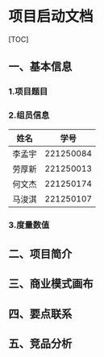 # 项目启动文档

[TOC]

## 一、基本信息

### 1.项目题目



### 2.组员信息

| 姓名   | 学号      |
| ------ | --------- |
| 李孟宇 | 221250084 |
| 劳厚新 | 221250013 |
| 何文杰 | 221250174 |
| 马浚淇 | 221250107 |



### 3.度量数值



## 二、项目简介



## 三、商业模式画布



## 四、要点联系



## 五、竞品分析

